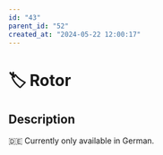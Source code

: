 ```yaml
---
id: "43"
parent_id: "52"
created_at: "2024-05-22 12:00:17"
---
```


# 🏷️ Rotor

## Description

🇩🇪 Currently only available in German.